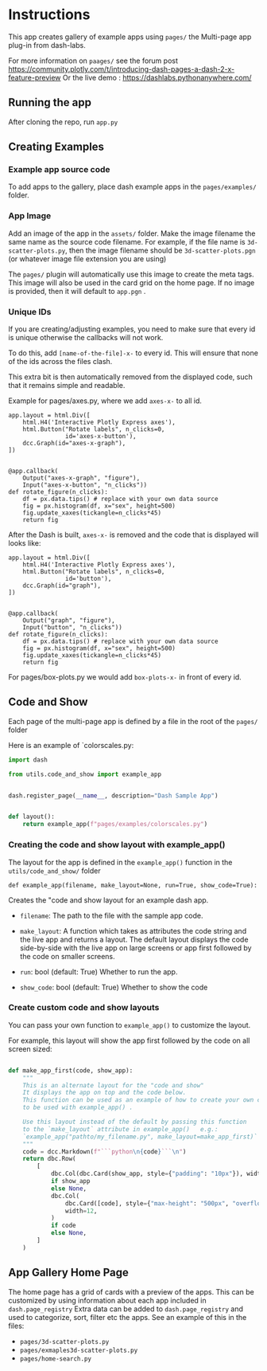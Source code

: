 # Instructions

This app creates gallery of example apps using `pages/` the Multi-page app plug-in from dash-labs.  

For more information on `paages/` see the forum post https://community.plotly.com/t/introducing-dash-pages-a-dash-2-x-feature-preview
Or the live demo : https://dashlabs.pythonanywhere.com/

## Running the app

After cloning the repo, run `app.py`



## Creating Examples

### Example app source code

To add apps to the gallery, place dash example apps in the `pages/examples/` folder.

### App Image

Add an image of the app in the `assets/` folder.  Make the image filename the same name as the source
code filename.  For example, if the file name is `3d-scatter-plots.py`, then the image filename
should be `3d-scatter-plots.pgn`  (or whatever image file extension you are using)

The `pages/` plugin will automatically use this image to create the meta tags.  This image will also be used in the 
card grid on the home page.  If no image is provided, then it will default to  `app.pgn` .

### Unique IDs
If you are creating/adjusting examples, you need to make sure that every id is unique otherwise the callbacks will not work.

To do this, add `[name-of-the-file]-x-` to every id. This will ensure that none of the ids across the files clash. 

This extra bit is then automatically removed from the displayed code, such that it remains simple and readable.

Example for pages/axes.py, where we add `axes-x-` to all id.
```
app.layout = html.Div([
    html.H4('Interactive Plotly Express axes'),
    html.Button("Rotate labels", n_clicks=0, 
                id='axes-x-button'),
    dcc.Graph(id="axes-x-graph"),
])


@app.callback(
    Output("axes-x-graph", "figure"), 
    Input("axes-x-button", "n_clicks"))
def rotate_figure(n_clicks):
    df = px.data.tips() # replace with your own data source
    fig = px.histogram(df, x="sex", height=500)
    fig.update_xaxes(tickangle=n_clicks*45)
    return fig
```
After the Dash is built, `axes-x-` is removed and the code that is displayed will looks like:
```
app.layout = html.Div([
    html.H4('Interactive Plotly Express axes'),
    html.Button("Rotate labels", n_clicks=0, 
                id='button'),
    dcc.Graph(id="graph"),
])


@app.callback(
    Output("graph", "figure"), 
    Input("button", "n_clicks"))
def rotate_figure(n_clicks):
    df = px.data.tips() # replace with your own data source
    fig = px.histogram(df, x="sex", height=500)
    fig.update_xaxes(tickangle=n_clicks*45)
    return fig
```

For pages/box-plots.py we  would add `box-plots-x-` in front of every id. 

## Code and Show

Each page of the multi-page app is defined by a file in the root of the `pages/` folder

Here is an example of `colorscales.py:

```python
import dash

from utils.code_and_show import example_app


dash.register_page(__name__, description="Dash Sample App")


def layout():
    return example_app(f"pages/examples/colorscales.py")

```

### Creating the code and show layout with example_app()
The layout for the app is defined in the `example_app()` function in the `utils/code_and_show/` folder

```
def example_app(filename, make_layout=None, run=True, show_code=True):
```
    
Creates the "code and show layout for an example dash app.

- `filename`:
   The path to the file with the sample app code.  


- `make_layout`:
    A function which takes as attributes the code string and the live app and returns a
    layout.  The default layout displays the code side-by-side with the live app on large screens
    or app first followed by the code on smaller screens.  

    
- `run`:
    bool (default: True) Whether to run the app.  

    
- `show_code`:
    bool (default: True) Whether to show the code   

### Create custom code and show layouts

You can pass your own function to `example_app()` to customize the layout.

For example, this layout will show the app first followed by the code on all screen sized:

```python

def make_app_first(code, show_app):
    """
    This is an alternate layout for the "code and show"
    It displays the app on top and the code below.
    This function can be used as an example of how to create your own custom layouts
    to be used with example_app() .

    Use this layout instead of the default by passing this function
    to the `make_layout` attribute in example_app()   e.g.:
    `example_app("pathto/my_filename.py", make_layout=make_app_first)`
    """
    code = dcc.Markdown(f"```python\n{code}```\n")
    return dbc.Row(
        [
            dbc.Col(dbc.Card(show_app, style={"padding": "10px"}), width=12)
            if show_app
            else None,
            dbc.Col(
                dbc.Card([code], style={"max-height": "500px", "overflow": "auto"}),
                width=12,
            )
            if code
            else None,
        ]
    )

```



## App Gallery Home Page

The home page has a grid of cards with a preview of the apps.  This can be customized by using information about each app
included in `dash.page_registry`  Extra data can be added to `dash.page_registry` and used to categorize, sort, filter etc
the apps.  See an example of this in the files:
- `pages/3d-scatter-plots.py`
- `pages/exmaples3d-scatter-plots.py`
- `pages/home-search.py`